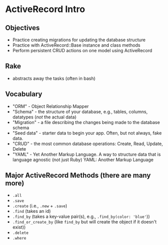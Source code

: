 # ActiveRecord Intro

## Objectives

* Practice creating migrations for updating the database structure
* Practice with ActiveRecord::Base instance and class methods
* Perform persistent CRUD actions on one model using ActiveRecord



## Rake

* abstracts away the tasks (often in bash)

## Vocabulary

* "ORM" - Object Relationship Mapper
* "Schema" - the structure of your database, e.g., tables, columns, datatypes (_not_ the actual data)
* "Migration" - a file describing the changes being made to the database schema
* "Seed data" - starter data to begin your app.  Often, but not always, fake data. 
* "CRUD" - the most common database operations:  Create, Read, Update, Delete
* "YAML" - Yet Another Markup Language.  A way to structure data that is language agnostic (not just Ruby)
    YAML: Another Markup Language

## Major ActiveRecord Methods (there are many more)
* `.all`
* `.save`
* `.create` (i.e., `.new` + `.save`)
* `.find` (takes an id)
* `.find_by` (takes a key-value pair(s), e.g., `.find_by(color: 'blue'`))
* `.find_or_create_by` (like `find_by` but will create the object if it doesn't exist))
* `.delete`
* `.where`
